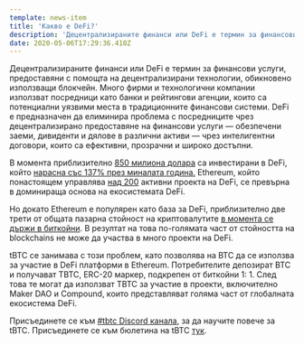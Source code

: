 ```yaml
---
template: news-item
title: 'Какво е DeFi?'
description: 'Децентрализираните финанси или DeFi е термин за финансови услуги, предоставяни с помощта на децентрализирани технологии, обикновено…'
date: 2020-05-06T17:29:36.410Z
---
```

<!---
#  translator: oleg-2018#9454

#  url: https://medium.com/@olegbg/%D0%BA%D0%B0%D0%BA%D0%B2%D0%BE-%D0%B5-defi-6b7ed1f7d2e0

#  submission url: https://discordapp.com/channels/590951101600235531/701767679102550016/748209976765579305

----------

translated title: What is DeFi?
match with: What Is DeFi?
confidence (0-1): 1

-->
Децентрализираните финанси или DeFi е термин за финансови услуги, предоставяни с помощта на децентрализирани технологии, обикновено използващи блокчейн. Много фирми и технологични компании използват посредници като банки и рейтингови агенции, които са потенциални уязвими места в традиционните финансови системи. DeFi е предназначен да елиминира проблема с посредниците чрез децентрализирано предоставяне на финансови услуги — обезпечени заеми, дивиденти и дялове в различни активи — чрез интелигентни договори, които са ефективни, прозрачни и широко достъпни.

В момента приблизително [850 милиона долара](https://defipulse.com/) са инвестирани в DeFi, който [нарасна със 137% през миналата година.](https://defirate.com/market-report-2019/) Ethereum, който понастоящем управлява [над 200](https://defiprime.com/ethereum) активни проекта на DeFi, се превърна в доминираща основа на екосистемата DeFi.

Но докато Ethereum е популярен като база за DeFi, приблизително две трети от общата пазарна стойност на криптовалутите [в момента се държи в биткойни](https://coinmarketcap.com/charts/). В резултат на това по-голямата част от стойността на blockchains не може да участва в много проекти на DeFi.

tBTC се занимава с този проблем, като позволява на BTC да се използва за участие в DeFi платформи в Ethereum. Потребителите депозират BTC и получават TBTC, ERC-20 маркер, подкрепен от биткойни 1: 1. След това те могат да използват TBTC за участие в проекти, включително Maker DAO и Compound, които представляват голяма част от глобалната екосистема DeFi.

Присъединете се към [#tbtc Discord канала](https://discord.com/invite/wYezN7v), за да научите повече за tBTC. Присъединете се към бюлетина на tBTC [тук](https://tbtc.network/#mailing-list).